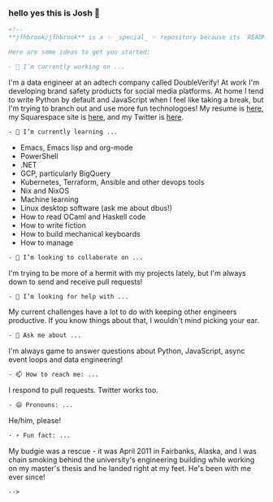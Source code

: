 ### hello yes this is Josh 👋

```html
<!--
**jfhbrook/jfhbrook** is a ✨ _special_ ✨ repository because its `README.md` (this file) appears on your GitHub profile.

Here are some ideas to get you started:

- 🔭 I’m currently working on ...
```

I'm a data engineer at an adtech company called DoubleVerify! At work I'm developing brand safety products for social media platforms. At home I tend to write Python by default and JavaScript when I feel like taking a break, but I'm trying to branch out and use more fun technologoes! My resume is [here](https://github.com/resume), my Squarespace site is [here](https://www.josh.agency/), and my Twitter is [here](https://twitter.com/jfhbrook).

```html
- 🌱 I’m currently learning ...
```

* Emacs, Emacs lisp and org-mode
* PowerShell
* .NET
* GCP, particularly BigQuery
* Kubernetes, Terraform, Ansible and other devops tools
* Nix and NixOS
* Machine learning
* Linux desktop software (ask me about dbus!)
* How to read OCaml and Haskell code
* How to write fiction
* How to build mechanical keyboards
* How to manage

```html
- 👯 I’m looking to collaborate on ...
```

I'm trying to be more of a hermit with my projects lately, but I'm always down to send and receive pull requests!

```html
- 🤔 I’m looking for help with ...
```

My current challenges have a lot to do with keeping other engineers productive. If you know things about that, I wouldn't mind picking your ear.

```html
- 💬 Ask me about ...
```

I'm always game to answer questions about Python, JavaScript, async event loops and data engineering!

```html
- 📫 How to reach me: ...
```

I respond to pull requests. Twitter works too.

```html
- 😄 Pronouns: ...
```

He/him, please!

```html
- ⚡ Fun fact: ...
```

My budgie was a rescue - it was April 2011 in Fairbanks, Alaska, and I was chain smoking behind the university's engineering building while working on my master's thesis and he landed right at my feet. He's been with me ever since!

```html
-->
```
